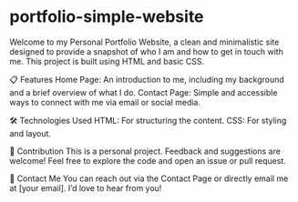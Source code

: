 # portfolio-simple-website
Welcome to my Personal Portfolio Website, a clean and minimalistic site designed to provide a snapshot of who I am and how to get in touch with me. This project is built using HTML and basic CSS.

📋 Features
Home Page: An introduction to me, including my background and a brief overview of what I do.
Contact Page: Simple and accessible ways to connect with me via email or social media.

🛠️ Technologies Used
HTML: For structuring the content.
CSS: For styling and layout.

🤝 Contribution
This is a personal project. Feedback and suggestions are welcome! Feel free to explore the code and open an issue or pull request.

📧 Contact Me
You can reach out via the Contact Page or directly email me at [your email]. I’d love to hear from you!

  
